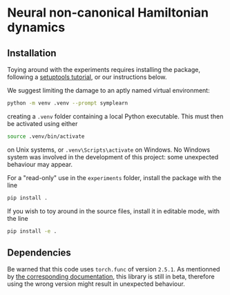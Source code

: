# Neural non-canonical Hamiltonian dynamics

## Installation

Toying around with the experiments requires installing the package, following a [setuptools tutorial](https://setuptools.pypa.io/en/latest/userguide/development_mode.html), or our instructions below.

We suggest limiting the damage to an aptly named virtual environment:
```sh
python -m venv .venv --prompt symplearn
```
creating a `.venv` folder containing a local Python executable.
This must then be activated using either 
```sh
source .venv/bin/activate
```
on Unix systems, or `.venv\Scripts\activate` on Windows.
No Windows system was involved in the development of this project: some unexpected behaviour may appear.

For a "read-only" use in the `experiments` folder, install the package with the line
```sh
pip install .
```
If you wish to toy around in the source files, install it in editable mode, with the line
```sh
pip install -e .
```

## Dependencies

Be warned that this code uses `torch.func` of version `2.5.1`.
As mentionned by [the corresponding documentation](https://pytorch.org/docs/2.5/func.html), this library is still in beta, therefore using the wrong version might result in unexpected behaviour.
